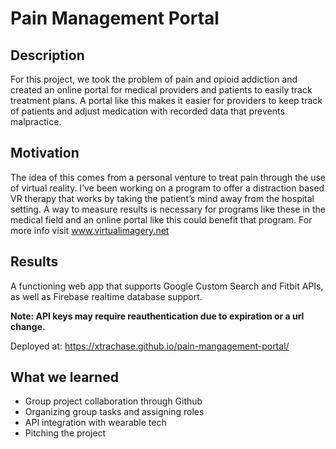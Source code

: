 # Pain Management Portal

## Description
For this project, we took the problem of pain and opioid
addiction and created an online portal for medical providers
and patients to easily track treatment plans. A portal like
this makes it easier for providers to keep track of patients
and adjust medication with recorded data that prevents malpractice.

## Motivation
The idea of this comes from a personal venture to treat pain
through the use of virtual reality. I’ve been working on a program to offer a
distraction based VR therapy that works by taking the patient’s mind away
from the hospital setting. A way to measure results is necessary for programs
like these in the medical field and an online portal like this could benefit that program.
For more info visit www.virtualimagery.net

## Results
A functioning web app that supports Google Custom Search and Fitbit APIs, as well as Firebase realtime database support.

**Note: API keys may require reauthentication due to expiration or a url change.**

Deployed at: https://xtrachase.github.io/pain-mangagement-portal/

## What we learned
* Group project collaboration through Github
* Organizing group tasks and assigning roles
* API integration with wearable tech
* Pitching the project

